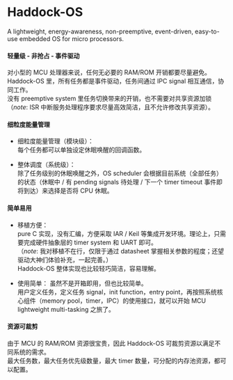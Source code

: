 # Haddock-OS
A lightweight, energy-awareness, non-preemptive, event-driven, easy-to-use embedded OS for micro processors.

#### 轻量级 - 非抢占 - 事件驱动

对小型的 MCU 处理器来说，任何无必要的 RAM/ROM 开销都要尽量避免。      
Haddock-OS 里，所有任务都是事件驱动，任务间通过 IPC signal 相互通信，协同工作。     
没有 preemptive system 里任务切换带来的开销，也不需要对共享资源加锁（*note*: ISR 中断服务处理程序要求尽量高效简洁，且不允许修改共享资源）。    

#### 细粒度能量管理

* 细粒度能量管理（模块级）：    
每个任务都可以单独设定休眠唤醒的回调函数。

* 整体调度（系统级）：    
除了任务级别的休眠唤醒之外，OS scheduler 会根据目前系统（全部任务）的状态（休眠中 / 有 pending signals 待处理 / 下一个 timer timeout 事件即将到达）来选择是否将 CPU 休眠。

#### 简单易用

* 移植方便：    
pure C 实现，没有汇编，方便采取 IAR / Keil 等集成开发环境。理论上，只需要完成硬件抽象层的 timer system 和 UART 即可。   
（*note*: 我对移植不在行，仅限于通过 datasheet 掌握相关参数的程度；还望驱动大神们体验补充，一起完善。）   
Haddock-OS 整体实现也比较轻巧简洁，容易理解。   

* 使用简单：
虽然不是开箱即用，但也比较简单。    
用户定义任务，定义任务 signal，init function，entry point，再按照系统核心组件（memory pool，timer，IPC）的使用接口，就可以开始 MCU lightweight multi-tasking 之旅了。   

#### 资源可裁剪   

由于 MCU 的 RAM/ROM 资源很宝贵，因此 Haddock-OS 可裁剪资源以满足不同系统的需求。    
最大任务数，最大任务优先级数量，最大 timer 数量，可分配的内存池资源，都可以配置。
